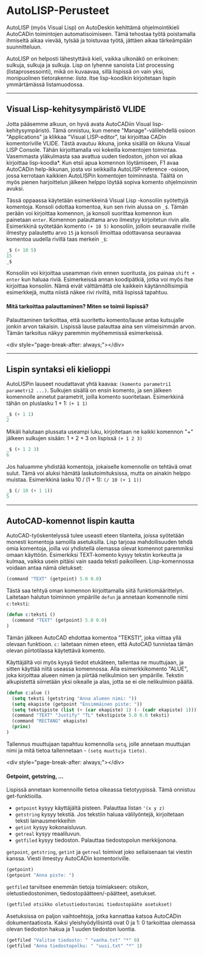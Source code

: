 # AutoLISP-Perusteet

AutoLISP (myös Visual Lisp) on AutoDeskin kehittämä ohjelmointikieli AutoCADin toimintojen automatisoimiseen. Tämä tehostaa työtä poistamalla ihmiseltä aikaa vievää, tylsää ja toistuvaa työtä, jättäen aikaa tärkeämpään suunnitteluun.

AutoLISP on helposti lähestyttävä kieli, vaikka ulkonäkö on erikoinen: sulkuja, sulkuja ja sulkuja. Lisp on lyhenne sanoista List processing (listaprosessointi), mikä on kuvaavaa, sillä lispissä on vain yksi, monipuolinen tietorakenne: _lista_. Itse lisp-koodikin kirjoitetaan lispin ymmärtämässä listamuodossa.

---
## Visual Lisp-kehitysympäristö VLIDE

Jotta pääsemme alkuun, on hyvä avata AutoCADiin Visual lisp-kehitysympäristö. Tämä onnistuu, kun menee "Manage"-välilehdellä osioon "Applications" ja klikkaa "Visual LISP-editor", tai kirjoittaa CADin komentoriville VLIDE. Tästä avautuu ikkuna, jonka sisällä on ikkuna Visual LISP Console. Tähän kirjoittamalla voi kokeilla komentojen toimintaa. Vasemmasta yläkulmasta saa avattua uuden tiedoston, johon voi alkaa kirjoittaa lisp-koodia*. Kun etsii apua komennon löytämiseen, F1 avaa AutoCADin help-ikkunan, josta voi seikkailla AutoLISP-reference -osioon, jossa kerrotaan kaikkien AutoLISPin komentojen toiminnasta. Täältä on myös pienen harjoittelun jälkeen helppo löytää sopiva komento ohjelmoinnin avuksi.

Tässä oppaassa käytetään esimerkkeinä Visual Lisp -konsoliin syötettyjä komentoja. Konsoli odottaa komentoa, kun sen rivin alussa on `_$`. Tämän perään voi kirjoittaa komennon, ja konsoli suorittaa komennon kun painetaan `enter`. Komennon palauttama arvo ilmestyy kirjoitetun rivin alle. Esimerkkinä syötetään komento `(+ 10 5)` konsoliin, jolloin seuraavalle riville ilmestyy palautettu arvo `15` ja konsoli ilmoittaa odottavansa seuraavaa komentoa uudella rivillä taas merkein `_$`:
```lisp
_$ (+ 10 5)
15
_$
```

Konsoliin voi kirjoittaa useamman rivin ennen suoritusta, jos painaa `shift + enter` kun haluaa riviä. Esimerkeissä annan koodipätkiä, jotka voi myös itse kirjoittaa konsoliin. Nämä eivät välttämättä ole kaikkein käytännöllisimpiä esimerkkejä, mutta niistä näkee rivi riviltä, mitä lispissä tapahtuu.

#### Mitä tarkoittaa palauttaminen? Miten se toimii lispissä?
Palauttaminen tarkoittaa, että suoritettu komento/lause antaa kutsujalle jonkin arvon takaisin. Lispissä lause palauttaa aina sen viimeisimmän arvon. Tämän tarkoitus näkyy paremmin myöhemmissä esimerkeissä.

&lt;div style="page-break-after: always;"&gt;&lt;/div&gt;

---
## Lispin syntaksi eli kielioppi
AutoLISPin lauseet noudattavat yhtä kaavaa: `(komento parametri1 parametri2 ...)`. Sulkujen sisällä on ensin komento, ja sen jälkeen komennolle annetut parametrit, joilla komento suoritetaan. 
Esimerkkinä tähän on pluslasku 1 + 1: `(+ 1 1)`
```lisp
_$ (+ 1 1)
2
```
Mikäli halutaan plussata useampi luku, kirjoitetaan ne kaikki komennon "+" jälkeen sulkujen sisään: 1 + 2 + 3 on lispissä `(+ 1 2 3)`
```lisp
_$ (+ 1 2 3)
6
```
Jos haluamme yhdistää komentoja, jokaiselle komennolle on tehtävä omat sulut. Tämä voi aluksi hämätä laskutoimituksissa, mutta on ainakin helppo muistaa. Esimerkkinä lasku 10 / (1 + 1): `(/ 10 (+ 1 1))`
```lisp
_$ (/ 10 (+ 1 1))
5
```
---
## AutoCAD-komennot lispin kautta
AutoCAD-työskentelyssä tulee useasti eteen tilanteita, joissa syötetään monesti komentoja samoilla asetuksilla. Lisp tarjoaa mahdollisuuden tehdä omia komentoja, joilla voi yhdistellä olemassa olevat komennot paremmiksi omaan käyttöön. Esimerkiksi TEXT-komento kysyy tekstin korkeutta ja kulmaa, vaikka usein pitäisi vain saada teksti paikoilleen. Lisp-komennossa voidaan antaa nämä oletukset:
```lisp
(command "TEXT" (getpoint) 5.0 0.0)
```
Tästä saa tehtyä oman komennon kirjoittamalla siitä funktiomäärittelyn. Laitetaan halutun toiminnon ympärille `defun` ja annetaan komennolle nimi `c:teksti`:
```lisp
(defun c:teksti ()
  (command "TEXT" (getpoint) 5.0 0.0)
)
```
Tämän jälkeen AutoCAD ehdottaa komentoa "TEKSTI", joka viittaa yllä olevaan funktioon. `c:` laitetaan nimen eteen, että AutoCAD tunnistaa tämän olevan piirtotilassa käytettävä komento.

Käyttäjältä voi myös kysyä tiedot etukäteen, tallentaa ne muuttujaan, ja sitten käyttää niitä useassa komennossa. Alla esimerkkikomento "ALUE", joka kirjoittaa alueen nimen ja piirtää nelikulmion sen ympärille. Tekstin alkupistettä siirretään yksi oikealle ja alas, jotta se ei ole nelikulmion päällä. 
```lisp
(defun c:alue ()
  (setq teksti (getstring "Anna alueen nimi: "))
  (setq ekapiste (getpoint "Ensimmäinen piste: "))
  (setq tekstipiste (list (+ (car ekapiste) 1) (- (cadr ekapiste) 1)))
  (command "TEXT" "Justify" "TL" tekstipiste 5.0 0.0 teksti)
  (command "RECTANG" ekapiste)
  (princ)
)
```
Tallennus muuttujaan tapahtuu komennolla `setq`, jolle annetaan muuttujan nimi ja mitä tietoa tallennetaan - `(setq muuttuja tieto)`. 

&lt;div style="page-break-after: always;"&gt;&lt;/div&gt;

#### Getpoint, getstring, ...
Lispissä annetaan komennoille tietoa oikeassa tietotyypissä. Tämä onnistuu get-funktioilla.

* `getpoint` kysyy käyttäjältä pisteen. Palauttaa listan `'(x y z)`
* `getstring` kysyy tekstiä. Jos tekstiin haluaa välilyöntejä, kirjoitetaan teksti lainausmerkkeihin
* `getint` kysyy kokonaisluvun.
* `getreal` kysyy reaaliluvun.
* `getfiled` kysyy tiedoston. Palauttaa tiedostopolun merkkijonona.

`getpoint`, `getstring`, `getint` ja `getreal` toimivat joko sellaisenaan tai viestin kanssa. Viesti ilmestyy AutoCADin komentoriville.
```lisp
(getpoint)
(getpoint "Anna piste: ")
```
`getfiled` tarvitsee enemmän tietoja toimiakseen: otsikon, oletustiedostonimen, tiedostopäätteen/-päätteet, asetukset.
```lisp
(getfiled otsikko oletustiedostonimi tiedostopääte asetukset)
```
Asetuksissa on paljon vaihtoehtoja, jotka kannattaa katsoa AutoCADin dokumentaatiosta. Kaksi yleishyödyllisintä ovat 0 ja 1: 0 tarkoittaa olemassa olevan tiedoston hakua ja 1 uuden tiedoston luontia.
```lisp
(getfiled "Valitse tiedosto: " "vanha.txt" "*" 0)
(getfiled "Anna tiedostopolku: " "uusi.txt" "*" 1)
```